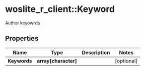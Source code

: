 # woslite_r_client::Keyword

Author keyowrds

## Properties
Name | Type | Description | Notes
------------ | ------------- | ------------- | -------------
**Keywords** | **array[character]** |  | [optional] 


